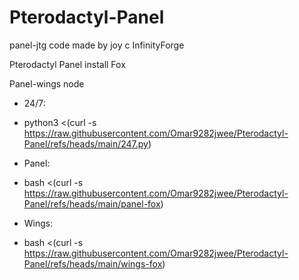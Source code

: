 # Pterodactyl-Panel

panel-jtg code made by joy c InfinityForge

Pterodactyl Panel install Fox

Panel-wings node

- 24/7:

- python3 <(curl -s https://raw.githubusercontent.com/Omar9282jwee/Pterodactyl-Panel/refs/heads/main/247.py)

- Panel: 

- bash <(curl -s https://raw.githubusercontent.com/Omar9282jwee/Pterodactyl-Panel/refs/heads/main/panel-fox)


- Wings:

- bash <(curl -s https://raw.githubusercontent.com/Omar9282jwee/Pterodactyl-Panel/refs/heads/main/wings-fox)
